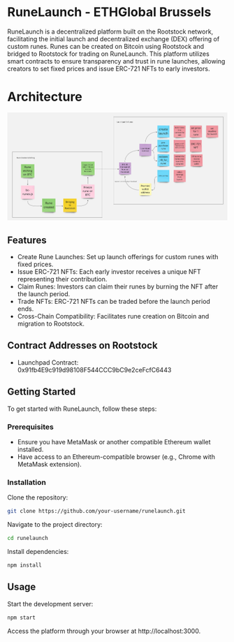 # RuneLaunch - ETHGlobal Brussels
RuneLaunch is a decentralized platform built on the Rootstock network, facilitating the initial launch and decentralized exchange (DEX) offering of custom runes. Runes can be created on Bitcoin using Rootstock and bridged to Rootstock for trading on RuneLaunch. This platform utilizes smart contracts to ensure transparency and trust in rune launches, allowing creators to set fixed prices and issue ERC-721 NFTs to early investors.

# Architecture
![](https://github.com/bharathbabu68/ethbrussels-hack-runelaunch/blob/main/EthBrussels.jpg)

## Features
- Create Rune Launches: Set up launch offerings for custom runes with fixed prices.
- Issue ERC-721 NFTs: Each early investor receives a unique NFT representing their contribution.
-  Claim Runes: Investors can claim their runes by burning the NFT after the launch period.
- Trade NFTs: ERC-721 NFTs can be traded before the launch period ends.
- Cross-Chain Compatibility: Facilitates rune creation on Bitcoin and migration to Rootstock.

## Contract Addresses on Rootstock
- Launchpad Contract: 0x91fb4E9c919d98108F544CCC9bC9e2ceFcfC6443

## Getting Started
To get started with RuneLaunch, follow these steps:


### Prerequisites
- Ensure you have MetaMask or another compatible Ethereum wallet installed.
- Have access to an Ethereum-compatible browser (e.g., Chrome with MetaMask extension).

### Installation
Clone the repository:

``` bash
git clone https://github.com/your-username/runelaunch.git
```

Navigate to the project directory:
``` bash
cd runelaunch
```

Install dependencies:
``` bash
npm install
```

## Usage
Start the development server:

``` bash
npm start
```

Access the platform through your browser at http://localhost:3000.

